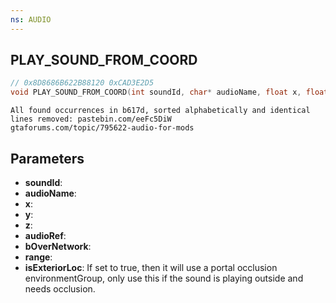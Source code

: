 ```yaml
---
ns: AUDIO
---
```

## PLAY_SOUND_FROM_COORD

```c
// 0x8D8686B622B88120 0xCAD3E2D5
void PLAY_SOUND_FROM_COORD(int soundId, char* audioName, float x, float y, float z, char* audioRef, BOOL bOverNetwork, int range, BOOL isExteriorLoc);
```

```
All found occurrences in b617d, sorted alphabetically and identical lines removed: pastebin.com/eeFc5DiW
gtaforums.com/topic/795622-audio-for-mods
```

## Parameters
* **soundId**:
* **audioName**:
* **x**:
* **y**:
* **z**:
* **audioRef**:
* **bOverNetwork**:
* **range**:
* **isExteriorLoc**: If set to true, then it will use a portal occlusion environmentGroup, only use this if the sound is playing outside and needs occlusion.
